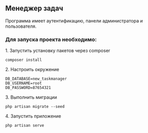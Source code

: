 <h2>Менеджер задач</h2>

<p>Программа имеет аутентификацию, панели администратора и пользователя.</p>

<h3>Для запуска проекта необходимо:</h3>

<p>1. Запустить установку пакетов через composer</p>
<p><code>composer install</code><br></p>

<p>2. Настроить окружение</p>
<p><code>DB_DATABASE=new_taskmanager</code><br>
<code>DB_USERNAME=root</code><br>
<code>DB_PASSWORD=87654321</code></p>

<p>3. Выполнить миграции</p>
<code>php artisan migrate --seed</code><br>

<p>4. Запустить приложение</p>
<code>php artisan serve</code>


